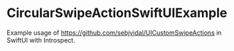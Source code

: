 # CircularSwipeActionSwiftUIExample

Example usage of https://github.com/sebjvidal/UICustomSwipeActions in SwiftUI with Introspect.
